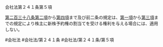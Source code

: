 会社法第２４１条第５項

[第二百三十八条第二項](会社法＿＿＿＿第２３８条第２項)から[第四項](会社法＿＿＿＿第２４１条第４項)まで及び前二条の規定は、[第一項](会社法＿＿＿＿第２４１条第１項)から[第三項](会社法＿＿＿＿第２４１条第３項)までの規定により株主に新株予約権の割当てを受ける権利を与える場合には、適用しない。

#会社法
#会社法/第２４１条
#会社法/第２４１条/第５項
